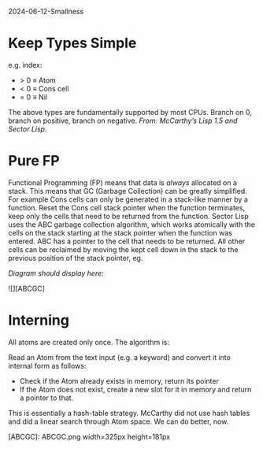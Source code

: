 2024-06-12-Smallness

# Keep Types Simple

e.g. index:

* \> 0 ≡ Atom
* \< 0 ≡ Cons cell
* = 0 ≡ Nil

The above types are fundamentally supported by most CPUs. Branch on 0, branch on positive, branch on negative. *From: McCarthy’s Lisp 1.5 and Sector Lisp.*

# Pure FP

Functional Programming (FP) means that data is *always* allocated on a stack. This means that GC (Garbage Collection) can be greatly simplified.  For example Cons cells can only be generated in a stack-like manner by a function. Reset the Cons cell stack pointer when the function terminates, keep only the cells that need to be returned from the function. Sector Lisp uses the ABC garbage collection algorithm, which works atomically with the cells on the stack starting at the stack pointer when the function was entered. ABC has a pointer to the cell that needs to be returned. All other cells can be reclaimed by moving the kept cell down in the stack to the previous position of the stack pointer, eg.

*Diagram should display here:*

![][ABCGC]

# Interning

All atoms are created only once. The algorithm is:

Read an Atom from the text input (e.g. a keyword) and convert it into internal form as follows:

* Check if the Atom already exists in memory, return its pointer
* If the Atom does not exist, create a new slot for it in memory and return a pointer to that.

This is essentially a hash-table strategy. McCarthy did not use hash tables and did a linear search through Atom space. We can do better, now.



[ABCGC]: ABCGC.png width=325px height=181px
